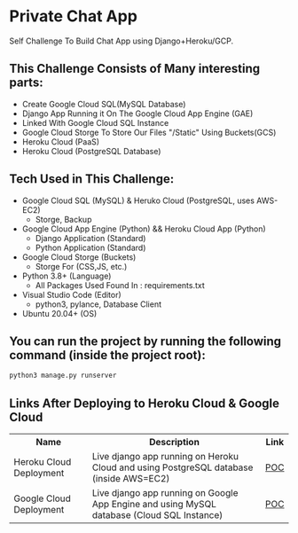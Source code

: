 # Private Chat App
Self Challenge To Build Chat App using Django+Heroku/GCP.
## This Challenge Consists of Many interesting parts:
- Create Google Cloud SQL(MySQL Database)
- Django App Running it On The Google Cloud App Engine (GAE)
- Linked With Google Cloud SQL Instance
- Google Cloud Storge To Store Our Files "/Static" Using Buckets(GCS)
- Heroku Cloud (PaaS)
- Heroku Cloud (PostgreSQL Database)
## Tech Used in This Challenge:
- Google Cloud SQL (MySQL) & Heruko Cloud (PostgreSQL, uses AWS-EC2)
   - Storge, Backup
- Google Cloud App Engine (Python) && Heroku Cloud App (Python)
   - Django Application (Standard)
   - Python Application (Standard)
- Google Cloud Storge (Buckets)
   - Storge For (CSS,JS, etc.) 
- Python 3.8+ (Language)
   - All Packages Used Found In : requirements.txt
- Visual Studio Code (Editor)
   - python3, pylance, Database Client
- Ubuntu 20.04+ (OS)
## You can run the project by running the following command (inside the project root):
```python
python3 manage.py runserver
```
## Links After Deploying to Heroku Cloud & Google Cloud
<table class="tg">
  <tr>
    <th class="tg-yw4l"><b>Name</b></th>
    <th class="tg-yw4l"><b>Description</b></th>
    <th class="tg-yw4l"><b>Link</b></th>
  </tr>
  
  <tr>
    <td class="tg-yw4l">Heroku Cloud Deployment</td>
    <td class="tg-yw4l">Live django app running on Heroku Cloud and using PostgreSQL database (inside AWS=EC2)</td>
    <td class="tg-yw4l"><a href="https://myliquidxapp.herokuapp.com/">
      <p>POC</p>
    </a></td>
  </tr>
  
  <tr>
    <td class="tg-yw4l">Google Cloud Deployment</td>
    <td class="tg-yw4l">Live django app running on Google App Engine and using MySQL database (Cloud SQL Instance)</td>
    <td class="tg-yw4l"><a href="https://testdb-315718.el.r.appspot.com/">
     <p>POC</p>
    </a></td>
  </tr>

